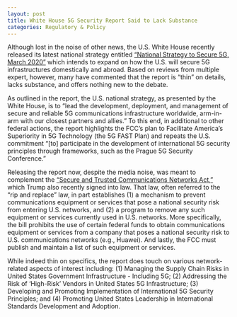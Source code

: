 ```yaml
---
layout: post
title: White House 5G Security Report Said to Lack Substance
categories: Regulatory & Policy
---
```


Although lost in the noise of other news, the U.S. White House recently released its latest national strategy entitled [“National Strategy to Secure 5G, March 2020”](https://www.whitehouse.gov/wp-content/uploads/2020/03/National-Strategy-5G-Final.pdf) which intends to expand on how the U.S. will secure 5G infrastructures domestically and abroad. Based on reviews from multiple expert, however, many have commented that the report is “thin” on details, lacks substance, and offers nothing new to the debate.  

As outlined in the report, the U.S. national strategy, as presented by the White House, is to “lead the development, deployment, and management of secure and reliable 5G communications infrastructure worldwide, arm-in-arm with our closest partners and allies.”  To this end, in additional to other federal actions, the report highlights the FCC’s plan to Facilitate America’s Superiority in 5G Technology (the 5G FAST Plan) and repeats the U.S. commitment “[to] participate in the development of international 5G security principles through frameworks, such as the Prague 5G Security Conference.”

Releasing the report now, despite the media noise, was meant to complement the [“Secure and Trusted Communications Networks Act,”](https://www.congress.gov/116/plaws/publ124/PLAW-116publ124.pdf) which Trump also recently signed into law. That law, often referred to the “rip and replace” law, in part establishes (1) a mechanism to prevent communications equipment or services that pose a national security risk from entering U.S. networks, and (2) a program to remove any such equipment or services currently used in U.S. networks.  More specifically, the bill prohibits the use of certain federal funds to obtain communications equipment or services from a company that poses a national security risk to U.S. communications networks (e.g., Huawei). And lastly, the FCC must publish and maintain a list of such equipment or services.

While indeed thin on specifics, the report does touch on various network-related aspects of interest including: (1) Managing the Supply Chain Risks in United States Government Infrastructure - Including 5G; (2) Addressing the Risk of ‘High-Risk’ Vendors in United States 5G Infrastructure; (3) Developing and Promoting Implementation of International 5G Security Principles; and (4) Promoting United States Leadership in International Standards Development and Adoption.
